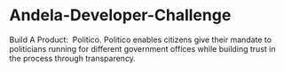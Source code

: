 # Andela-Developer-Challenge
Build A Product: ​ Politico. Politico enables citizens give their mandate to politicians running for different government offices while building trust in the process through transparency.
